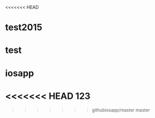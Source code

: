<<<<<<< HEAD
# test2015
test
=======
# iosapp
<<<<<<< HEAD
123
=======
>>>>>>> githubiosapp/master
>>>>>>> master
